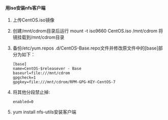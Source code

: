 #### 用iso安装nfs客户端

1. 上传CentOS.iso镜像

1. 创建/mnt/cdrom目录后运行 mount -t iso9660 CentOS.iso /mnt/cdrom 将镜挂载到/mnt/cdrom目录

1. 备份/etc/yum.repos .d/CentOS-Base.repo文件并修改原文件中的[base]部分为如下：

    ```
    [base]
    name=CentOS-$releasever - Base
    baseurl=file:///mnt/cdrom
    gpgcheck=1
    gpgkey=file:///mnt/cdrom/RPM-GPG-KEY-CentOS-7
    ```

1. 将其他分段禁止掉:

    ```
    enabled=0
    ```

1. yum install nfs-utils安装客户端
